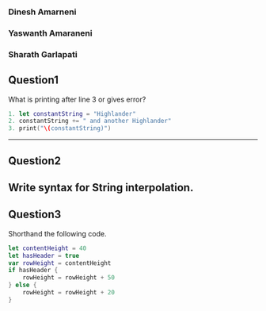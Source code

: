 ### Dinesh Amarneni
### Yaswanth Amaraneni
### Sharath Garlapati

## Question1
What is printing after line 3 or gives error?
```swift
1. let constantString = "Highlander"
2. constantString += " and another Highlander"
3. print("\(constantString)")
```
----
## Question2
Write syntax for String interpolation.
----

## Question3
Shorthand the following code.
```swift
let contentHeight = 40
let hasHeader = true
var rowHeight = contentHeight
if hasHeader {
    rowHeight = rowHeight + 50
} else {
    rowHeight = rowHeight + 20
}
```
